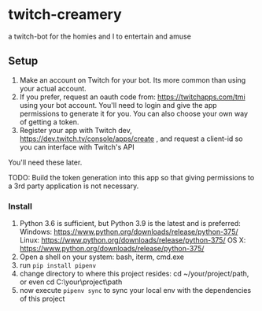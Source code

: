 # twitch-creamery
a twitch-bot for the homies and I to entertain and amuse

## Setup

1. Make an account on Twitch for your bot. Its more common than using your actual account.
1. If you prefer, request an oauth code from: https://twitchapps.com/tmi using your bot account. You'll need to login and give the app permissions to generate it for you. You can also choose your own way of getting a token.
1. Register your app with Twitch dev, https://dev.twitch.tv/console/apps/create , and request a client-id so you can interface with Twitch's API

You'll need these later.

TODO: Build the token generation into this app so that giving permissions to a 3rd party application is not necessary.

### Install

1. Python 3.6 is sufficient, but Python 3.9 is the latest and is preferred:
Windows: https://www.python.org/downloads/release/python-375/
Linux: https://www.python.org/downloads/release/python-375/
OS X: https://www.python.org/downloads/release/python-375/
1. Open a shell on your system: bash, iterm, cmd.exe
1. run `pip install pipenv`
1. change directory to where this project resides: cd ~/your/project/path, or even cd C:\your\project\path
1. now execute `pipenv sync` to sync your local env with the dependencies of this project

